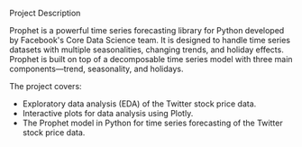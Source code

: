 Project Description

Prophet is a powerful time series forecasting library for Python developed by Facebook's Core Data Science team. It is designed to handle time series datasets with multiple seasonalities, changing trends, and holiday effects. Prophet is built on top of a decomposable time series model with three main components—trend, seasonality, and holidays.

The project covers:

- Exploratory data analysis (EDA) of the Twitter stock price data.
- Interactive plots for data analysis using Plotly.
- The Prophet model in Python for time series forecasting of the Twitter stock price data.
